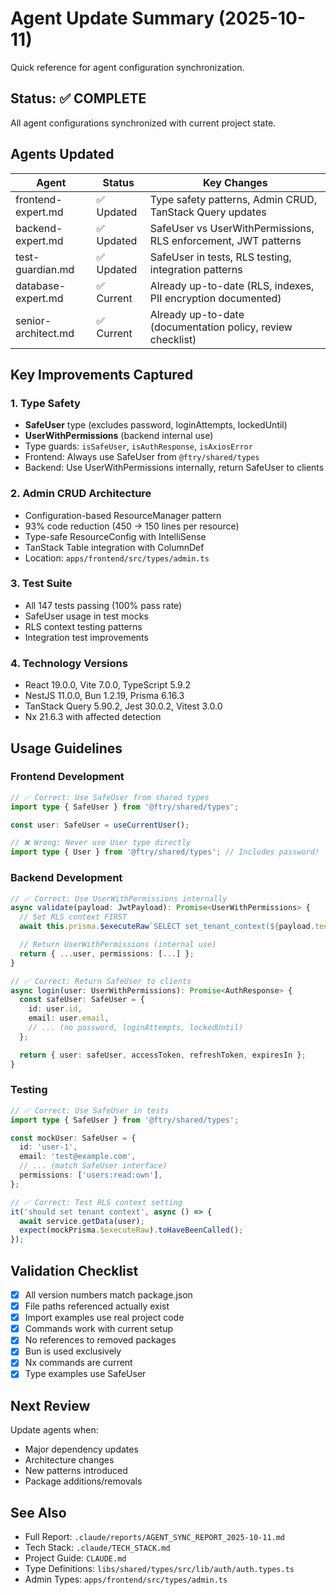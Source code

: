 # Agent Update Summary (2025-10-11)

Quick reference for agent configuration synchronization.

## Status: ✅ COMPLETE

All agent configurations synchronized with current project state.

## Agents Updated

| Agent               | Status     | Key Changes                                                    |
| ------------------- | ---------- | -------------------------------------------------------------- |
| frontend-expert.md  | ✅ Updated | Type safety patterns, Admin CRUD, TanStack Query updates       |
| backend-expert.md   | ✅ Updated | SafeUser vs UserWithPermissions, RLS enforcement, JWT patterns |
| test-guardian.md    | ✅ Updated | SafeUser in tests, RLS testing, integration patterns           |
| database-expert.md  | ✅ Current | Already up-to-date (RLS, indexes, PII encryption documented)   |
| senior-architect.md | ✅ Current | Already up-to-date (documentation policy, review checklist)    |

## Key Improvements Captured

### 1. Type Safety

- **SafeUser** type (excludes password, loginAttempts, lockedUntil)
- **UserWithPermissions** (backend internal use)
- Type guards: `isSafeUser`, `isAuthResponse`, `isAxiosError`
- Frontend: Always use SafeUser from `@ftry/shared/types`
- Backend: Use UserWithPermissions internally, return SafeUser to clients

### 2. Admin CRUD Architecture

- Configuration-based ResourceManager pattern
- 93% code reduction (450 → 150 lines per resource)
- Type-safe ResourceConfig with IntelliSense
- TanStack Table integration with ColumnDef
- Location: `apps/frontend/src/types/admin.ts`

### 3. Test Suite

- All 147 tests passing (100% pass rate)
- SafeUser usage in test mocks
- RLS context testing patterns
- Integration test improvements

### 4. Technology Versions

- React 19.0.0, Vite 7.0.0, TypeScript 5.9.2
- NestJS 11.0.0, Bun 1.2.19, Prisma 6.16.3
- TanStack Query 5.90.2, Jest 30.0.2, Vitest 3.0.0
- Nx 21.6.3 with affected detection

## Usage Guidelines

### Frontend Development

```typescript
// ✅ Correct: Use SafeUser from shared types
import type { SafeUser } from '@ftry/shared/types';

const user: SafeUser = useCurrentUser();

// ❌ Wrong: Never use User type directly
import type { User } from '@ftry/shared/types'; // Includes password!
```

### Backend Development

```typescript
// ✅ Correct: Use UserWithPermissions internally
async validate(payload: JwtPayload): Promise<UserWithPermissions> {
  // Set RLS context FIRST
  await this.prisma.$executeRaw`SELECT set_tenant_context(${payload.tenantId})`;

  // Return UserWithPermissions (internal use)
  return { ...user, permissions: [...] };
}

// ✅ Correct: Return SafeUser to clients
async login(user: UserWithPermissions): Promise<AuthResponse> {
  const safeUser: SafeUser = {
    id: user.id,
    email: user.email,
    // ... (no password, loginAttempts, lockedUntil)
  };

  return { user: safeUser, accessToken, refreshToken, expiresIn };
}
```

### Testing

```typescript
// ✅ Correct: Use SafeUser in tests
import type { SafeUser } from '@ftry/shared/types';

const mockUser: SafeUser = {
  id: 'user-1',
  email: 'test@example.com',
  // ... (match SafeUser interface)
  permissions: ['users:read:own'],
};

// ✅ Correct: Test RLS context setting
it('should set tenant context', async () => {
  await service.getData(user);
  expect(mockPrisma.$executeRaw).toHaveBeenCalled();
});
```

## Validation Checklist

- [x] All version numbers match package.json
- [x] File paths referenced actually exist
- [x] Import examples use real project code
- [x] Commands work with current setup
- [x] No references to removed packages
- [x] Bun is used exclusively
- [x] Nx commands are current
- [x] Type examples use SafeUser

## Next Review

Update agents when:

- Major dependency updates
- Architecture changes
- New patterns introduced
- Package additions/removals

## See Also

- Full Report: `.claude/reports/AGENT_SYNC_REPORT_2025-10-11.md`
- Tech Stack: `.claude/TECH_STACK.md`
- Project Guide: `CLAUDE.md`
- Type Definitions: `libs/shared/types/src/lib/auth/auth.types.ts`
- Admin Types: `apps/frontend/src/types/admin.ts`
